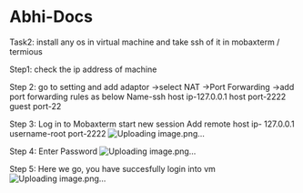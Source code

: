 # Abhi-Docs
Task2: install any os in virtual machine and take ssh of it in mobaxterm / termious

Step1: check the ip address of machine 


Step 2: go to setting and add adaptor 
         ->select NAT
         ->Port Forwarding
        ->add port forwarding rules as below
          Name-ssh   host ip-127.0.0.1  host port-2222  guest port-22











Step 3: Log in to Mobaxterm start new session
Add remote host ip- 127.0.0.1  username-root   port-2222
![Uploading image.png…]()


Step 4: Enter Password
![Uploading image.png…]()

















Step 5: Here we go, you have succesfully  login into vm
![Uploading image.png…]()






